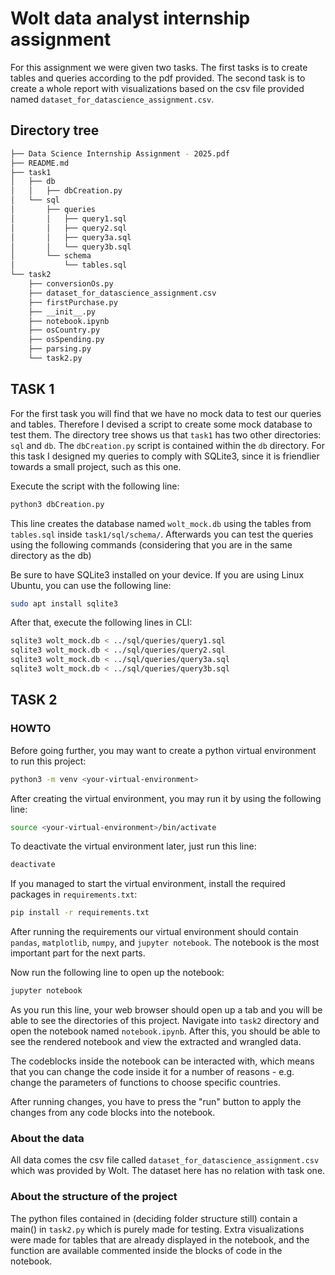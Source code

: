 # Wolt data analyst internship assignment

For this assignment we were given two tasks. The first tasks is to create tables and queries according to the pdf provided. The second task is to create a whole report with visualizations based on the csv file provided named `dataset_for_datascience_assignment.csv`.

## Directory tree

```bash
├── Data Science Internship Assignment - 2025.pdf
├── README.md
├── task1
│   ├── db
│   │   ├── dbCreation.py
│   └── sql
│       ├── queries
│       │   ├── query1.sql
│       │   ├── query2.sql
│       │   ├── query3a.sql
│       │   └── query3b.sql
│       └── schema
│           └── tables.sql
└── task2
    ├── conversionOs.py
    ├── dataset_for_datascience_assignment.csv
    ├── firstPurchase.py
    ├── __init__.py
    ├── notebook.ipynb
    ├── osCountry.py
    ├── osSpending.py
    ├── parsing.py
    └── task2.py
```

## TASK 1

For the first task you will find that we have no mock data to test our queries and tables. Therefore I devised a script to create some mock database to test them. The directory tree shows us that `task1` has two other directories: `sql` and `db`. The `dbCreation.py` script is contained within the `db` directory. For this task I designed my queries to comply with SQLite3, since it is friendlier towards a small project, such as this one.

Execute the script with the following line:

```bash
python3 dbCreation.py
```

This line creates the database named `wolt_mock.db` using the tables from `tables.sql` inside `task1/sql/schema/`. Afterwards you can test the queries using the following commands (considering that you are in the same directory as the db)

Be sure to have SQLite3 installed on your device. If you are using Linux Ubuntu, you can use the following line:

```bash
sudo apt install sqlite3
```

After that, execute the following lines in CLI:

```bash
sqlite3 wolt_mock.db < ../sql/queries/query1.sql
sqlite3 wolt_mock.db < ../sql/queries/query2.sql
sqlite3 wolt_mock.db < ../sql/queries/query3a.sql
sqlite3 wolt_mock.db < ../sql/queries/query3b.sql
```

## TASK 2

### HOWTO

Before going further, you may want to create a python virtual environment to run this project:

```bash
python3 -m venv <your-virtual-environment>
```

After creating the virtual environment, you may run it by using the following line:

```bash
source <your-virtual-environment>/bin/activate
```

To deactivate the virtual environment later, just run this line:

```bash
deactivate
```

If you managed to start the virtual environment, install the required packages in `requirements.txt`:

```bash
pip install -r requirements.txt
```

After running the requirements our virtual environment should contain `pandas`, `matplotlib`, `numpy`, and `jupyter notebook`. The notebook is the most important part for the next parts.

Now run the following line to open up the notebook:

```bash
jupyter notebook
```

As you run this line, your web browser should open up a tab and you will be able to see the directories of this project. Navigate into `task2` directory and open the notebook named `notebook.ipynb`. After this, you should be able to see the rendered notebook and view the extracted and wrangled data.

The codeblocks inside the notebook can be interacted with, which means that you can change the code inside it for a number of reasons - e.g. change the parameters of functions to choose specific countries.

After running changes, you have to press the "run" button to apply the changes from any code blocks into the notebook.

### About the data

All data comes the csv file called `dataset_for_datascience_assignment.csv` which was provided by Wolt. The dataset here has no relation with task one.

### About the structure of the project

The python files contained in (deciding folder structure still) contain a main() in `task2.py` which is purely made for testing. Extra visualizations were made for tables that are already displayed in the notebook, and the function are available commented inside the blocks of code in the notebook.

